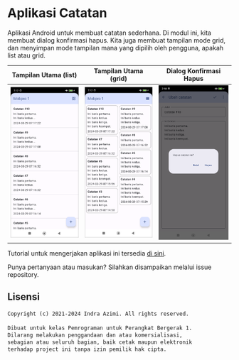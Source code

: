 # Aplikasi Catatan

Aplikasi Android untuk membuat catatan sederhana. Di modul ini, kita membuat dialog konfirmasi hapus. Kita juga membuat tampilan mode grid, dan menyimpan mode tampilan mana yang dipilih oleh pengguna, apakah list atau grid.

| Tampilan Utama (list)                         | Tampilan Utama (grid)                         | Dialog Konfirmasi Hapus                        |
|-----------------------------------------------|-----------------------------------------------|------------------------------------------------|
| <img src="screenshots/main1.png" width="200"> | <img src="screenshots/main2.png" width="200"> | <img src="screenshots/dialog.png" width="200"> |

Tutorial untuk mengerjakan aplikasi ini tersedia [di sini](https://drive.google.com/file/d/1GT3k241onfCw1wiE5SM3P51akgNWCIlA/view?usp=drive_link).

Punya pertanyaan atau masukan? Silahkan disampaikan melalui issue repository.

## Lisensi

    Copyright (c) 2021-2024 Indra Azimi. All rights reserved.

    Dibuat untuk kelas Pemrograman untuk Perangkat Bergerak 1.
    Dilarang melakukan penggandaan dan atau komersialisasi,
    sebagian atau seluruh bagian, baik cetak maupun elektronik
    terhadap project ini tanpa izin pemilik hak cipta.